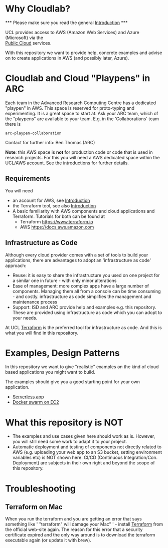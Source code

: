 # Why Cloudlab?

*** Please make sure you read the general [Introduction](./Introduction.md) ***

UCL provides access to AWS (Amazon Web Services) and Azure (Microsoft) via the  
[Public Cloud](https://www.ucl.ac.uk/isd/support-staff/cloud/public-cloud) services.

With this repository we want to provide help, concrete examples and advise on to create applications
in AWS (and possibly later, Azure). 

# Cloudlab and Cloud "Playpens" in ARC

Each team in the Advanced Research Computing Centre has a dedicated "playpen" in AWS. This space
is reserved for proto-typing and experimenting. 
It is a great space to start at. Ask your ARC team, which of the "playpens" are available to your team.
E.g. in the 'Collaborations' team there is
```
arc-playpen-collaboration
```

Contact for further info: Ben Thomas (ARC)

**Note**: this AWS space is **not** for production code or code that is used in research projects. For this you will need a
AWS dedicated space within the UCL/AWS account. See the introductions for further details.

## Requirements
You will need
- an account for AWS, see [Introduction](./Introduction.md)
- the Terraform tool, see also [Introduction](./Introduction.md)
- A basic familiarity with AWS components and cloud applications and Terraform. Tutorials for both can be found at
   - Terraform https://www.terraform.io 
   - AWS https://docs.aws.amazon.com  

## Infrastructure as Code
Although every cloud provider comes with a set of tools to build your applications, there are advantages to adopt an 'infrastructure as code' approach:
- Reuse: it is easy to share the infrastructure you used on one project for a similar one in future - with only minor alterations
- Ease of management: more complex apps have a large number of components. Managing them all from a console can be time consuming - and costly. infrastructure as code simplifies the management and maintenance process
- Support: ISD and ARC provide help and examples e.g. this repository. These are provided using infrastructure as code which you can adopt to your needs. 

At UCL [Terraform](https://www.terraform.io) is the preferred tool for infrastructure as code. And this is what you will find in this repository.


# Examples, Design Patterns
In this repository we want to give  "realistic" examples on the kind of cloud based applications you might want to build.

The examples should give you a good starting point for your own application.

- [Serverless app](./serverless-app/)
- [Docker swarm on EC2](./ec2-swarm/)


# What this repository is NOT
- The examples and use cases given here should work as is. However, you will still need some work to adapt it to your project. 
- Automatic deployment and testing of components not directly related to AWS (e.g. uploading your web app to an S3 bucket, setting environment variables etc) is NOT shown here. CI/CD (Continuous Integration/Con. Deployment) are subjects in their own right and beyond the scope of this repository.   

# Troubleshooting

## Terraform on Mac
When you run the terraform and you are getting an error that says something like ' "terraform" will damage your Mac" ' -
install [Terraform](https://www.terraform.io) from the official web-site again. The reason for this error that a security
certificate expired and the only way around is to download the terraform executable again (or update it with brew). 
